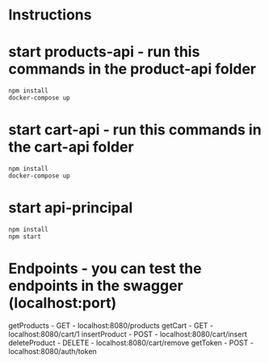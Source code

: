 # Instructions

   # start products-api - run this commands in the product-api folder
    npm install
    docker-compose up
   # start cart-api - run this commands in the cart-api folder
    npm install
    docker-compose up
   # start api-principal
    npm install
    npm start


# Endpoints  - you can test the endpoints in the swagger (localhost:port)
   getProducts - GET - localhost:8080/products 
   getCart - GET - localhost:8080/cart/1
   insertProduct - POST - localhost:8080/cart/insert
   deleteProduct - DELETE - localhost:8080/cart/remove
   getToken - POST - localhost:8080/auth/token